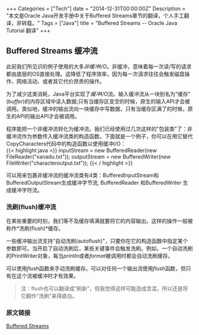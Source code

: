 +++
Categories = ["Tech"]
date = "2014-12-31T00:00:00Z"
Description = "本文是Oracle Java开发手册中关于Buffered Streams章节的翻译，个人手工翻译，非转载。"
Tags = ["Java"]
title = "Buffered Streams -- Oracle Java Tutorial 翻译"
+++

## Buffered Streams 缓冲流 
此前我们所见识的例子使用的大多*非缓冲I/O*。非缓冲，意味着每一次读/写的请求都由底层的OS直接处理。这降低了程序效率，因为每一次请求往往会触发磁盘操作、网络活动、或者其它代价昂贵的操作。  

为了减少这类消耗，Java平台实现了*缓冲I/O*流。输入缓冲流从一块别名为"缓存"(*buffer*)的内存区域中读入数据;只有当缓存区变空的时候，原生的输入API才会被调用。类似地，缓冲的输出流向一块缓存中写数据，只有当缓存区满了的时候，原生的API的输出API才会被调用。  

程序能把一个非缓冲流转化为缓冲流。我们已经使用过几次这样的"包装类"了：非缓冲流作为参数传入缓冲流类的构造函数。下面就是一个例子，你可以在用它替代CopyCharacters代码中的构造函数以使用缓冲I/O：  
{{< highlight java >}}
inputStream = new BufferedReader(new FileReader("xanadu.txt"));
outputStream = new BufferedWriter(new FileWriter("characteroutput.txt"));
{{< / highlight >}}

可以用来包裹非缓冲流的缓冲流类有4类：BufferedInputStream和BufferedOutputStream生成缓冲字节流, BufferedReader 和BufferedWriter 生成缓冲字符流。  

### 洗刷(flush)缓冲流
在某些重要的时刻，我们等不及缓存填满就要将它的内容输出。这样的操作一般被称作*洗刷(flush)*缓存。  

一些缓冲输出流支持"自动洗刷(autoflush)"，只要你在它的构造函数中指定某个参数即可。当开启了自动洗刷后，某些关键事件会触发洗刷。例如，一个自动洗刷的PrintWriter对象，每当*println*或者*format*被调用时都会自动洗刷缓存。  

可以使用*flush*函数来手动洗刷缓存。可以对任何一个输出流使用*flush*函数，但只有在这个流被缓冲时才有效果。  

>注：flush也可以翻译成“刷新”，但我觉得这样可能造成含混，所以还是将它翻作“洗刷”来得直白。  

### 原文链接
[Buffered Streams](http://docs.oracle.com/javase/tutorial/essential/io/buffers.html)

